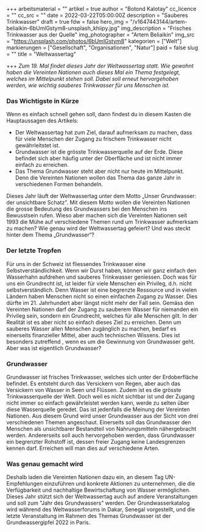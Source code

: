 +++
arbeitsmaterial = ""
artikel = true
author = "Botond Kalotay"
cc_licence = ""
cc_src = ""
date = 2022-03-22T05:00:00Z
description = "Sauberes Trinkwasser"
draft = true
fdw = false
hero_img = "/v1647443144/artem-beliaikin-6bUmlGstym8-unsplash_khiipy.jpg"
img_description = "Frisches Trinkwasser aus der Quelle"
img_photographer = "Artem Beliaikin"
img_src = "https://unsplash.com/photos/6bUmlGstym8"
kategorien = ["Welt"]
markierungen = ["Gesellschaft", "Organisationen", "Natur"]
paid = false
slug = ""
title = "Weltwassertag"

+++
_Zum 19. Mal findet dieses Jahr der Weltwassertag statt. Wie gewohnt haben die Vereinten Nationen auch dieses Mal ein Thema festgelegt, welches im Mittelpunkt stehen soll. Dabei soll erneut hervorgehoben werden, wie wichtig sauberes Trinkwasser für uns Menschen ist._

### Das Wichtigste in Kürze

Wenn es einfach schnell gehen soll, dann findest du in diesem Kasten die Hauptaussagen des Artikels:

* Der Weltwassertag hat zum Ziel, darauf aufmerksam zu machen, dass für viele Menschen der Zugang zu frischem Trinkwasser nicht gewährleitstet ist.
* Grundwasser ist die grösste Trinkwasserquelle auf der Erde. Diese befindet sich aber häufig unter der Oberfläche und ist nicht immer einfach zu erreichen.
* Das Thema Grundwasser steht aber nicht nur heute im Mittelpunkt. Denn die Vereinten Nationen wollen das Thema das ganze Jahr in verschiedenen Formen behandeln.

Dieses Jahr läuft der Weltwassertag unter dem Motto „Unser Grundwasser: der unsichtbare Schatz". Mit diesem Motto wollen die Vereinten Nationen die grosse Bedeutung des Grundwassers bei den Menschen ins Bewusstsein rufen. Wieso aber machen sich die Vereinten Nationen seit 1993 die Mühe auf verschiedene Themen rund um Trinkwasser aufmerksam zu machen? Wie genau wird der Weltwassertag gefeiert? Und was steckt hinter dem Thema „Grundwasser“?

### Der letzte Tropfen

Für uns in der Schweiz ist fliessendes Trinkwasser eine Selbstverständlichkeit. Wenn wir Durst haben, können wir ganz einfach den Wasserhahn aufdrehen und sauberes Trinkwasser geniessen. Doch was für uns ein Grundrecht ist, ist leider für viele Menschen ein Privileg, d.h. nicht selbstverständlich. Denn Wasser ist eine begrenzte Ressource und in vielen Ländern haben Menschen nicht so einen einfachen Zugang zu Wasser. Dies dürfte im 21. Jahrhundert aber längst nicht mehr der Fall sein. Gemäss den Vereinten Nationen darf der Zugang zu sauberem Wasser für niemanden ein Privileg sein, sondern ein Grundrecht, welches für alle Menschen gilt. In der Realität ist es aber nicht so einfach dieses Ziel zu erreichen. Denn um sauberes Wasser allen Menschen zugänglich zu machen, bedarf es einerseits finanzieller Mittel, aber auch technischen Wissens. Dies ist besonders zutreffend , wenn es um die Gewinnung von Grundwasser geht. Aber was ist eigentlich Grundwasser?

### Grundwasser

Grundwasser ist frisches Trinkwasser, welches sich unter der Erdoberfläche befindet. Es entsteht durch das Versickern von Regen, aber auch das Versickern von Wasser in Seen und Flüssen. Zudem ist es die grösste Trinkwasserquelle der Welt. Doch weil es nicht sichtbar ist und der Zugang nicht immer so einfach gewährleistet werden kann, werde zu selten über diese Wasserquelle geredet. Das ist jedenfalls die Meinung der Vereinten Nationen. Aus diesem Grund wird unser Grundwasser aus der Sicht von drei verschiedenen Themen angeschaut. Einerseits soll das Grundwasser den Menschen als unsichtbarer Bestandteil von Nahrungsmitteln nähergebracht werden. Andererseits soll auch hervorgehoben werden, dass Grundwasser ein begrenzter Rohstoff ist, dessen freier Zugang keine Landesgrenzen kennen darf. Erreichen will man dies auf verschiedene Arten.

### Was genau gemacht wird

Deshalb laden die Vereinten Nationen dazu ein, an diesem Tag UN-Empfehlungen einzuführen und konkrete Aktionen zu unternehmen, die die Verfügbarkeit und nachhaltige Bewirtschaftung von Wasser ermöglichen. Dieses Jahr stützt sich der Weltwassertag auch auf andere Veranstaltungen und soll zum "Jahr des Grundwassers" werden. Der Grundwasserkatalog wird während des Weltwasserforums in Dakar, Senegal vorgestellt, und die letzte Veranstaltung im Rahmen des Themas Grundwasser ist der Grundwassergipfel 2022 in Paris.